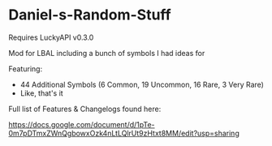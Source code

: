 # Daniel-s-Random-Stuff
Requires LuckyAPI v0.3.0

Mod for LBAL including a bunch of symbols I had ideas for

Featuring:
- 44 Additional Symbols (6 Common, 19 Uncommon, 16 Rare, 3 Very Rare)
- Like, that's it

Full list of Features & Changelogs found here:

https://docs.google.com/document/d/1pTe-0m7pDTmxZWnQgbowxOzk4nLtLQlrUt9zHtxt8MM/edit?usp=sharing
